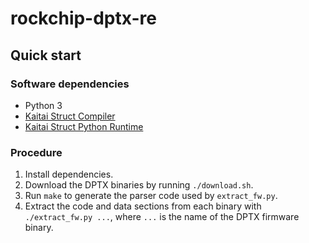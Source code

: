 # rockchip-dptx-re

## Quick start

### Software dependencies

* Python 3
* [Kaitai Struct Compiler][ksc]
* [Kaitai Struct Python Runtime][kspr]

### Procedure

1. Install dependencies.
2. Download the DPTX binaries by running `./download.sh`.
3. Run `make` to generate the parser code used by `extract_fw.py`.
4. Extract the code and data sections from each binary with
   `./extract_fw.py ...`, where `...` is the name of the DPTX firmware
   binary.


[ksc]: https://github.com/kaitai-io/kaitai_struct_compiler
[kspr]: https://github.com/kaitai-io/kaitai_struct_python_runtime
